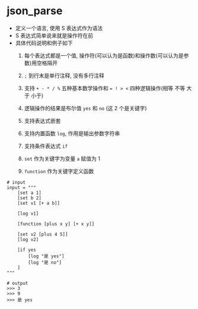 # json_parse

- 定义一个语言, 使用 S 表达式作为语法
- S 表达式简单说来就是操作符在前
- 具体代码说明和例子如下
    1. 每个表达式都是一个值, 操作符(可以认为是函数)和操作数(可以认为是参数)用空格隔开
    2. `;` 到行末是单行注释, 没有多行注释
    3. 支持 `+ - * / %` 五种基本数学操作和 `= ! > <` 四种逻辑操作(相等 不等 大于 小于)
    4. 逻辑操作的结果是布尔值 `yes` 和 `no` (这 2 个是关键字)
    5. 支持表达式嵌套
    6. 支持内置函数 `log`, 作用是输出参数字符串
    7. 支持条件表达式 `if`

    8. `set` 作为关键字为变量 `a` 赋值为 1
    9. `function` 作为关键字定义函数


```
# input
input = """
    [set a 1]
    [set b 2]
    [set v1 [+ a b]]
    
    [log v1]
    
    [function [plus x y] [+ x y]]
    
    [set v2 [plus 4 5]]
    [log v2]
    
    [if yes
        [log "是 yes"]
        [log "是 no"]
    ]
"""

# output
>>> 3
>>> 9
>>> 是 yes
```








